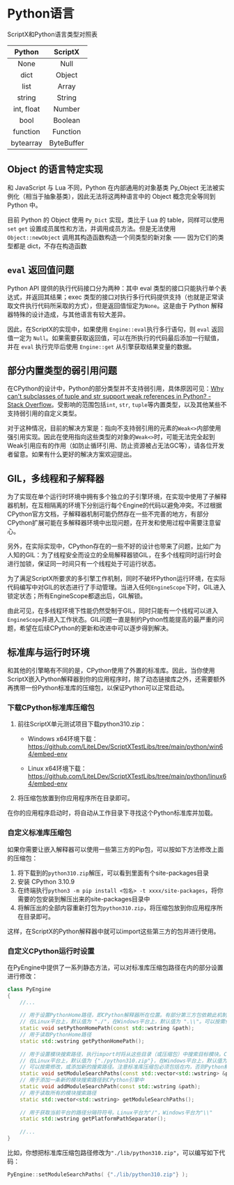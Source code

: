 # Python语言

ScriptX和Python语言类型对照表

|   Python   |  ScriptX   |
| :--------: | :--------: |
|    None    |    Null    |
|    dict    |   Object   |
|    list    |   Array    |
|   string   |   String   |
| int, float |   Number   |
|    bool    |  Boolean   |
|  function  |  Function  |
| bytearray  | ByteBuffer |

## Object 的语言特定实现

和 JavaScript 与 Lua 不同，Python 在内部通用的对象基类 Py_Object 无法被实例化（相当于抽象基类），因此无法将这两种语言中的 Object 概念完全等同到 Python 中。

目前 Python 的 Object 使用 `Py_Dict` 实现，类比于 Lua 的 table，同样可以使用 `set` `get` 设置成员属性和方法，并调用成员方法。但是无法使用 `Object::newObject` 调用其构造函数构造一个同类型的新对象 —— 因为它们的类型都是 dict，不存在构造函数

## `eval` 返回值问题

Python API 提供的执行代码接口分为两种：其中 eval 类型的接口只能执行单个表达式，并返回其结果；exec 类型的接口对执行多行代码提供支持（也就是正常读取文件执行代码所采取的方式），但是返回值恒定为`None`。这是由于 Python 解释器特殊的设计造成，与其他语言有较大差异。

因此，在ScriptX的实现中，如果使用 `Engine::eval`执行多行语句，则 `eval` 返回值一定为 `Null`。如果需要获取返回值，可以在所执行的代码最后添加一行赋值，并在 `eval` 执行完毕后使用 `Engine::get` 从引擎获取结果变量的数据。

## 部分内置类型的弱引用问题

在CPython的设计中，Python的部分类型并不支持弱引用，具体原因可见：[Why can't subclasses of tuple and str support weak references in Python? - Stack Overflow](https://stackoverflow.com/questions/60213902/why-cant-subclasses-of-tuple-and-str-support-weak-references-in-python)。受影响的范围包括`int`, `str`, `tuple`等内置类型，以及其他某些不支持弱引用的自定义类型。

对于这种情况，目前的解决方案是：指向不支持弱引用的元素的`Weak<>`内部使用强引用实现。因此在使用指向这些类型的对象的`Weak<>`时，可能无法完全起到Weak引用应有的作用（如防止循环引用、防止资源被占无法GC等），请各位开发者留意。如果有什么更好的解决方案欢迎提出。

## GIL，多线程和子解释器

为了实现在单个运行时环境中拥有多个独立的子引擎环境，在实现中使用了子解释器机制，在互相隔离的环境下分别运行每个Engine的代码以避免冲突。不过根据CPython官方文档，子解释器机制可能仍然存在一些不完善的地方，有部分CPython扩展可能在多解释器环境中出现问题，在开发和使用过程中需要注意留心。

另外，在实际实现中，CPython存在的一些不好的设计也带来了问题，比如广为人知的GIL：为了线程安全而设立的全局解释器锁GIL，在多个线程同时运行时会进行加锁，保证同一时间只有一个线程处于可运行状态。

为了满足ScriptX所要求的多引擎工作机制，同时不破坏Python运行环境，在实际代码编写中对GIL的状态进行了手动管理。当进入任何`EngineScope`下时，GIL进入锁定状态；所有EngineScope都退出后，GIL解锁。

由此可见，在多线程环境下性能仍然受制于GIL，同时只能有一个线程可以进入`EngineScope`并进入工作状态。GIL问题一直是制约Python性能提高的最严重的问题，希望在后续CPython的更新和改进中可以逐步得到解决。

## 标准库与运行时环境

和其他的引擎略有不同的是，CPython使用了外置的标准库。因此，当你使用ScriptX嵌入Python解释器到你的应用程序时，除了动态链接库之外，还需要额外再携带一份Python标准库的压缩包，以保证Python可以正常启动。

### 下载CPython标准库压缩包

1. 前往ScriptX单元测试项目下载python310.zip：

   - Windows x64环境下载：https://github.com/LiteLDev/ScriptXTestLibs/tree/main/python/win64/embed-env

   - Linux x64环境下载：https://github.com/LiteLDev/ScriptXTestLibs/tree/main/python/linux64/embed-env

2. 将压缩包放置到你应用程序所在目录即可。

在你的应用程序启动时，将自动从工作目录下寻找这个Python标准库并加载。

### 自定义标准库压缩包

如果你需要让嵌入解释器可以使用一些第三方的Pip包，可以按如下方法修改上面的压缩包：

1. 将下载到的`python310.zip`解压，可以看到里面有个site-packages目录
2. 安装 CPython 3.10.9
3. 在终端执行`python3 -m pip install <包名> -t xxxx/site-packages`，将你需要的包安装到解压出来的site-packages目录中
4. 将解压出的全部内容重新打包为`python310.zip`，将压缩包放到你应用程序所在目录即可。

这样，在ScriptX的Python解释器中就可以import这些第三方的包并进行使用。

### 自定义CPython运行时设置

在PyEngine中提供了一系列静态方法，可以对标准库压缩包路径在内的部分设置进行修改：

```c++
class PyEngine
{
	//...
    
	// 用于设置PythonHome路径，即CPython解释器所在位置。有部分第三方包依赖此机制工作
    // 在Linux平台上，默认值为 "./"，在Windows平台上，默认值为 ".\\"。可以按需修改
    static void setPythonHomePath(const std::wstring &path);
    // 用于读取PythonHome路径
    static std::wstring getPythonHomePath();
    
    // 用于设置模块搜索路径，执行import时将从这些目录（或压缩包）中搜索目标模块。CPython也通过此搜索路径搜索上面提到的标准库压缩包。
    // 在Linux平台上，默认值为 {"./python310.zip"}，在Windows平台上，默认值为 {".\\python310.zip"}
    // 可以按需修改，或添加新的搜索路径。注意标准库压缩包必须包括在内，否则Python解释器将无法启动
    static void setModuleSearchPaths(const std::vector<std::wstring> &paths);
    // 用于添加一条新的模块搜索路径到CPython引擎中
    static void addModuleSearchPath(const std::wstring &path);
    // 用于读取所有的模块搜索路径
    static std::vector<std::wstring> getModuleSearchPaths();
    
    // 用于获取当前平台的路径分隔符符号。Linux平台为"/"，Windows平台为"\\"
    static std::wstring getPlatformPathSeparator();
    
    //...
}
```

比如，你想把标准库压缩包路径修改为`"./lib/python310.zip"`，可以编写如下代码：

```C++
PyEngine::setModuleSearchPaths( {"./lib/python310.zip"} );
```


